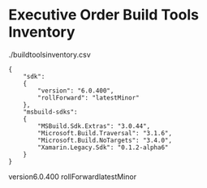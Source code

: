 # Executive Order Build Tools Inventory

./buildtoolsinventory.csv

```
{
    "sdk": 
    {
        "version": "6.0.400",
        "rollForward": "latestMinor"
    },
    "msbuild-sdks": 
    {
        "MSBuild.Sdk.Extras": "3.0.44",
        "Microsoft.Build.Traversal": "3.1.6",
        "Microsoft.Build.NoTargets": "3.4.0",
        "Xamarin.Legacy.Sdk": "0.1.2-alpha6"
    }
}
```
version6.0.400
rollForwardlatestMinor
